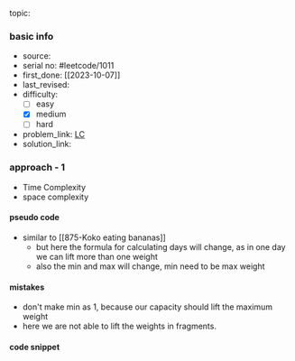 topic:

### basic info
- source: 
- serial no: #leetcode/1011 
- first_done: [[2023-10-07]]
- last_revised:
- difficulty:
	- [ ] easy
	- [x] medium
	- [ ] hard
- problem_link: [LC](https://leetcode.com/problems/capacity-to-ship-packages-within-d-days/description/)
- solution_link: 

### approach - 1
- Time Complexity
- space complexity

#### pseudo code
- similar to [[875-Koko eating bananas]]
	- but here the formula for calculating days will change, as in one day we can lift more than one weight
	- also the min and max will change, min need to be max weight
#### mistakes
- don't make min as 1, because our capacity should lift the maximum weight
- here we are not able to lift the weights in fragments.
#### code snippet
```python

```